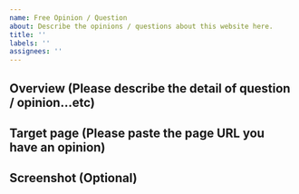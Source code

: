 ```yaml
---
name: Free Opinion / Question
about: Describe the opinions / questions about this website here.
title: ''
labels: ''
assignees: ''
---
```


## Overview (Please describe the detail of question / opinion...etc)

## Target page (Please paste the page URL you have an opinion)

## Screenshot (Optional)
